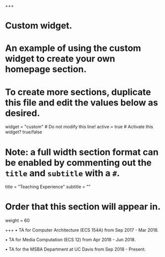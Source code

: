 +++
# Custom widget.
# An example of using the custom widget to create your own homepage section.
# To create more sections, duplicate this file and edit the values below as desired.
widget = "custom"  # Do not modify this line!
active = true  # Activate this widget? true/false

# Note: a full width section format can be enabled by commenting out the `title` and `subtitle` with a `#`.
title = "Teaching Experience"
subtitle = ""

# Order that this section will appear in.
weight = 60

+++
• TA for Computer Architecture (ECS 154A) from Sep 2017 - Mar 2018.
  
• TA for Media Computation (ECS 12) from Apr 2018 - Jun 2018. 

• TA for the MSBA Department at UC Davis from Sep 2018 - Present.
